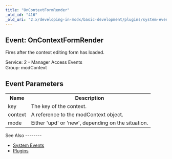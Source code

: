 ```yaml
---
title: "OnContextFormRender"
_old_id: "416"
_old_uri: "2.x/developing-in-modx/basic-development/plugins/system-events/oncontextformrender"
---
```


Event: OnContextFormRender
--------------------------

Fires after the context editing form has loaded.

Service: 2 - Manager Access Events   
Group: modContext

Event Parameters
----------------

<table><tbody><tr><th>Name</th><th>Description</th></tr><tr><td>key</td><td>The key of the context.</td></tr><tr><td>context</td><td>A reference to the modContext object.</td></tr><tr><td>mode</td><td>Either 'upd' or 'new', depending on the situation.</td></tr></tbody></table>See Also
--------

- [System Events](developing-in-modx/basic-development/plugins/system-events "System Events")
- [Plugins](developing-in-modx/basic-development/plugins "Plugins")